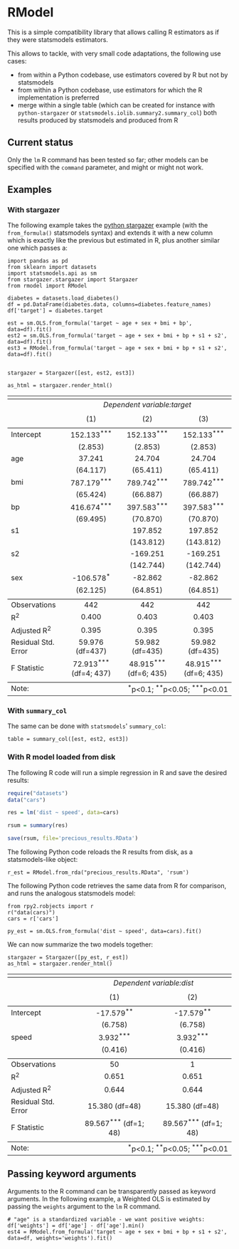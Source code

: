 # RModel

This is a simple compatibility library that allows calling R estimators as if they were statsmodels estimators.

This allows to tackle, with very small code adaptations, the following use cases:
* from within a Python codebase, use estimators covered by R but not by statsmodels
* from within a Python codebase, use estimators for which the R implementation is preferred
* merge within a single table (which can be created for instance with `python-stargazer` or `statsmodels.iolib.summary2.summary_col`) both results produced by statsmodels and produced from R

## Current status

Only the `lm` R command has been tested so far; other models can be specified with the `command` parameter, and might or might not work.

## Examples

### With stargazer

The following example takes the [python stargazer](https://github.com/mwburke/stargazer) example (with the `from_formula()` statsmodels syntax) and extends it with a new column which is exactly like the previous but estimated in R, plus another similar one which passes a:

```python3
import pandas as pd
from sklearn import datasets
import statsmodels.api as sm
from stargazer.stargazer import Stargazer
from rmodel import RModel

diabetes = datasets.load_diabetes()
df = pd.DataFrame(diabetes.data, columns=diabetes.feature_names)
df['target'] = diabetes.target

est = sm.OLS.from_formula('target ~ age + sex + bmi + bp', data=df).fit()
est2 = sm.OLS.from_formula('target ~ age + sex + bmi + bp + s1 + s2', data=df).fit()
est3 = RModel.from_formula('target ~ age + sex + bmi + bp + s1 + s2', data=df).fit()


stargazer = Stargazer([est, est2, est3])

as_html = stargazer.render_html()
```

<table style="text-align:center"><tr><td colspan="4" style="border-bottom: 1px solid black"></td></tr><tr><td style="text-align:left"></td><td colspan="3"><em>Dependent variable:target</em></td></tr><tr><td style="text-align:left"></td><tr><td style="text-align:left"></td><td>(1)</td><td>(2)</td><td>(3)</td></tr><tr><td colspan="4" style="border-bottom: 1px solid black"></td></tr><tr><td style="text-align:left">Intercept</td><td>152.133<sup>***</sup></td><td>152.133<sup>***</sup></td><td>152.133<sup>***</sup></td></tr><tr><td style="text-align:left"></td><td>(2.853)</td><td>(2.853)</td><td>(2.853)</td></tr><tr><td style="text-align:left">age</td><td>37.241<sup></sup></td><td>24.704<sup></sup></td><td>24.704<sup></sup></td></tr><tr><td style="text-align:left"></td><td>(64.117)</td><td>(65.411)</td><td>(65.411)</td></tr><tr><td style="text-align:left">bmi</td><td>787.179<sup>***</sup></td><td>789.742<sup>***</sup></td><td>789.742<sup>***</sup></td></tr><tr><td style="text-align:left"></td><td>(65.424)</td><td>(66.887)</td><td>(66.887)</td></tr><tr><td style="text-align:left">bp</td><td>416.674<sup>***</sup></td><td>397.583<sup>***</sup></td><td>397.583<sup>***</sup></td></tr><tr><td style="text-align:left"></td><td>(69.495)</td><td>(70.870)</td><td>(70.870)</td></tr><tr><td style="text-align:left">s1</td><td></td><td>197.852<sup></sup></td><td>197.852<sup></sup></td></tr><tr><td style="text-align:left"></td><td></td><td>(143.812)</td><td>(143.812)</td></tr><tr><td style="text-align:left">s2</td><td></td><td>-169.251<sup></sup></td><td>-169.251<sup></sup></td></tr><tr><td style="text-align:left"></td><td></td><td>(142.744)</td><td>(142.744)</td></tr><tr><td style="text-align:left">sex</td><td>-106.578<sup>*</sup></td><td>-82.862<sup></sup></td><td>-82.862<sup></sup></td></tr><tr><td style="text-align:left"></td><td>(62.125)</td><td>(64.851)</td><td>(64.851)</td></tr><td colspan="4" style="border-bottom: 1px solid black"></td></tr><tr><td style="text-align: left">Observations</td><td>442</td><td>442</td><td>442</td></tr><tr><td style="text-align: left">R<sup>2</sup></td><td>0.400</td><td>0.403</td><td>0.403</td></tr><tr><td style="text-align: left">Adjusted R<sup>2</sup></td><td>0.395</td><td>0.395</td><td>0.395</td></tr><tr><td style="text-align: left">Residual Std. Error</td><td>59.976 (df=437)</td><td>59.982 (df=435)</td><td>59.982 (df=435)</td></tr><tr><td style="text-align: left">F Statistic</td><td>72.913<sup>***</sup> (df=4; 437)</td><td>48.915<sup>***</sup> (df=6; 435)</td><td>48.915<sup>***</sup> (df=6; 435)</td></tr><tr><td colspan="4" style="border-bottom: 1px solid black"></td></tr><tr><td style="text-align: left">Note:</td>
 <td colspan="3" style="text-align: right">
  <sup>*</sup>p&lt;0.1;
  <sup>**</sup>p&lt;0.05;
  <sup>***</sup>p&lt;0.01
 </td></tr></table>


### With `summary_col`

The same can be done with `statsmodels`' `summary_col`:

```python3
table = summary_col([est, est2, est3])
```

### With R model loaded from disk

The following R code will run a simple regression in R and save the desired results:

```R
require("datasets")
data("cars")

res = lm('dist ~ speed', data=cars)

rsum = summary(res)

save(rsum, file='precious_results.RData')
```

The following Python code reloads the R results from disk, as a statsmodels-like object:
```python3
r_est = RModel.from_rda("precious_results.RData", 'rsum')
```

The following Python code retrieves the same data from R for comparison, and runs the analogous statsmodels model:
```python3
from rpy2.robjects import r
r("data(cars)")
cars = r['cars']

py_est = sm.OLS.from_formula('dist ~ speed', data=cars).fit()
```

We can now summarize the two models together:
```python3
stargazer = Stargazer([py_est, r_est])
as_html = stargazer.render_html()
```

<table style="text-align:center"><tr><td colspan="3" style="border-bottom: 1px solid black"></td></tr><tr><td style="text-align:left"></td><td colspan="2"><em>Dependent variable:dist</em></td></tr><tr><td style="text-align:left"></td><tr><td style="text-align:left"></td><td>(1)</td><td>(2)</td></tr><tr><td colspan="3" style="border-bottom: 1px solid black"></td></tr><tr><td style="text-align:left">Intercept</td><td>-17.579<sup>**</sup></td><td>-17.579<sup>**</sup></td></tr><tr><td style="text-align:left"></td><td>(6.758)</td><td>(6.758)</td></tr><tr><td style="text-align:left">speed</td><td>3.932<sup>***</sup></td><td>3.932<sup>***</sup></td></tr><tr><td style="text-align:left"></td><td>(0.416)</td><td>(0.416)</td></tr><td colspan="3" style="border-bottom: 1px solid black"></td></tr><tr><td style="text-align: left">Observations</td><td>50</td><td>1</td></tr><tr><td style="text-align: left">R<sup>2</sup></td><td>0.651</td><td>0.651</td></tr><tr><td style="text-align: left">Adjusted R<sup>2</sup></td><td>0.644</td><td>0.644</td></tr><tr><td style="text-align: left">Residual Std. Error</td><td>15.380 (df=48)</td><td>15.380 (df=48)</td></tr><tr><td style="text-align: left">F Statistic</td><td>89.567<sup>***</sup> (df=1; 48)</td><td>89.567<sup>***</sup> (df=1; 48)</td></tr><tr><td colspan="3" style="border-bottom: 1px solid black"></td></tr><tr><td style="text-align: left">Note:</td>
 <td colspan="2" style="text-align: right">
  <sup>*</sup>p&lt;0.1;
  <sup>**</sup>p&lt;0.05;
  <sup>***</sup>p&lt;0.01
 </td></tr></table>

## Passing keyword arguments

Arguments to the R command can be transparently passed as keyword arguments.
In the following example, a Weighted OLS is estimated by passing the `weights`
argument to the `lm` R command.

```python3
# "age" is a standardized variable - we want positive weights:
df['weights'] = df['age'] - df['age'].min()
est4 = RModel.from_formula('target ~ age + sex + bmi + bp + s1 + s2', data=df, weights='weights').fit()
```
